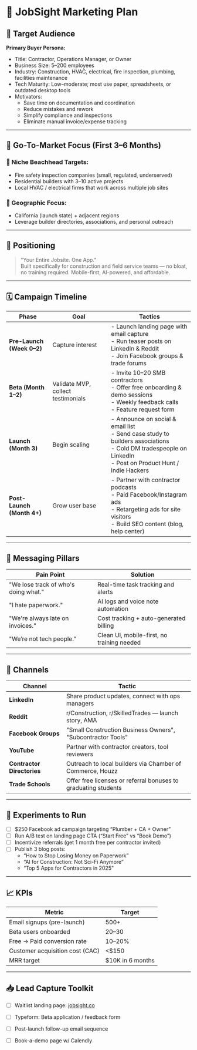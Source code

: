# 📣 JobSight Marketing Plan

## 🎯 Target Audience

**Primary Buyer Persona:**
- Title: Contractor, Operations Manager, or Owner
- Business Size: 5–200 employees
- Industry: Construction, HVAC, electrical, fire inspection, plumbing, facilities maintenance
- Tech Maturity: Low–moderate; most use paper, spreadsheets, or outdated desktop tools
- Motivators:
  - Save time on documentation and coordination
  - Reduce mistakes and rework
  - Simplify compliance and inspections
  - Eliminate manual invoice/expense tracking

---

## 📍 Go-To-Market Focus (First 3–6 Months)

### 🎯 Niche Beachhead Targets:
- Fire safety inspection companies (small, regulated, underserved)
- Residential builders with 3–10 active projects
- Local HVAC / electrical firms that work across multiple job sites

### 📍 Geographic Focus:
- California (launch state) + adjacent regions
- Leverage builder directories, associations, and personal outreach

---

## 🧭 Positioning

> "Your Entire Jobsite. One App."  
> Built specifically for construction and field service teams — no bloat, no training required. Mobile-first, AI-powered, and affordable.

---

## 🗓️ Campaign Timeline

| Phase | Goal | Tactics |
|-------|------|---------|
| **Pre-Launch (Week 0–2)** | Capture interest | - Launch landing page with email capture<br>- Run teaser posts on LinkedIn & Reddit<br>- Join Facebook groups & trade forums |
| **Beta (Month 1–2)** | Validate MVP, collect testimonials | - Invite 10–20 SMB contractors<br>- Offer free onboarding & demo sessions<br>- Weekly feedback calls<br>- Feature request form |
| **Launch (Month 3)** | Begin scaling | - Announce on social & email list<br>- Send case study to builders associations<br>- Cold DM tradespeople on LinkedIn<br>- Post on Product Hunt / Indie Hackers |
| **Post-Launch (Month 4+)** | Grow user base | - Partner with contractor podcasts<br>- Paid Facebook/Instagram ads<br>- Retargeting ads for site visitors<br>- Build SEO content (blog, help center) |

---

## 💬 Messaging Pillars

| Pain Point | Solution |
|------------|----------|
| "We lose track of who's doing what." | Real-time task tracking and alerts |
| "I hate paperwork." | AI logs and voice note automation |
| "We're always late on invoices." | Cost tracking + auto-generated billing |
| "We’re not tech people." | Clean UI, mobile-first, no training needed |

---

## 📣 Channels

| Channel | Tactic |
|---------|--------|
| **LinkedIn** | Share product updates, connect with ops managers |
| **Reddit** | r/Construction, r/SkilledTrades — launch story, AMA |
| **Facebook Groups** | "Small Construction Business Owners", "Subcontractor Tools" |
| **YouTube** | Partner with contractor creators, tool reviewers |
| **Contractor Directories** | Outreach to local builders via Chamber of Commerce, Houzz |
| **Trade Schools** | Offer free licenses or referral bonuses to graduating students |

---

## 🧪 Experiments to Run

- [ ] $250 Facebook ad campaign targeting “Plumber + CA + Owner”
- [ ] Run A/B test on landing page CTA (“Start Free” vs “Book Demo”)
- [ ] Incentivize referrals (get 1 month free per contractor invited)
- [ ] Publish 3 blog posts:
  - “How to Stop Losing Money on Paperwork”
  - “AI for Construction: Not Sci-Fi Anymore”
  - “Top 5 Apps for Contractors in 2025”

---

## 📈 KPIs

| Metric | Target |
|--------|--------|
| Email signups (pre-launch) | 500+ |
| Beta users onboarded | 20–30 |
| Free → Paid conversion rate | 10–20% |
| Customer acquisition cost (CAC) | <$150 |
| MRR target | $10K in 6 months |

---

## 📥 Lead Capture Toolkit

- [ ] Waitlist landing page: [jobsight.co](https://jobsight.co)
- [ ] Typeform: Beta application / feedback form
- [ ] Post-launch follow-up email sequence
- [ ] Book-a-demo page w/ Calendly

